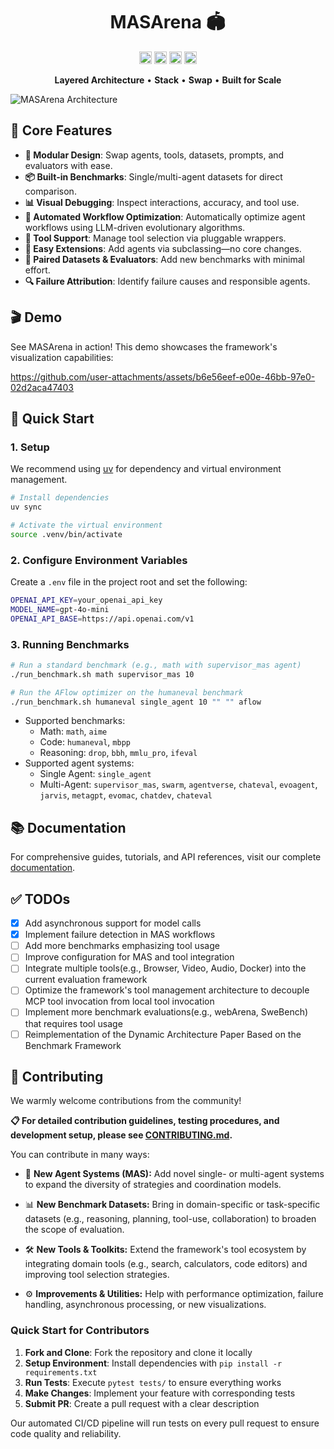 # <div align="center">

  <h1 align="center">MASArena 🏟️</h1>
  <!-- <p align="center"><i>Multi-Agent Systems Arena</i></p> -->
  <p align="center">
    <a href="https://www.python.org/downloads/"><img src="https://img.shields.io/badge/python-3.11+-blue" alt="Python 3.11+" height="20"/></a>
    <a href="https://opensource.org/licenses/MIT"><img src="https://img.shields.io/badge/License-MIT-yellow" alt="License: MIT" height="20"/></a>
    <a href="https://lins-lab.github.io/MASArena"><img src="https://img.shields.io/badge/📖%20Docs-MASArena-blue" alt="Documentation" height="20"/></a>
    <a href="https://deepwiki.com/LINs-lab/MASArena"><img src="https://deepwiki.com/badge.svg" alt="Ask DeepWiki" height="20"></a>
  </p>
  
  
  <p align="center">
    <b>Layered Architecture</b> • <b>Stack</b> • <b>Swap</b> • <b>Built for Scale</b>
  </p>
  <img src="docs/images/intro.svg" style="display: block; margin: 0 auto; max-width: 100%;" alt="MASArena Architecture"/>
</div>

## 🌟 Core Features

* **🧱 Modular Design**: Swap agents, tools, datasets, prompts, and evaluators with ease.
* **📦 Built-in Benchmarks**: Single/multi-agent datasets for direct comparison.
* **📊 Visual Debugging**: Inspect interactions, accuracy, and tool use.
* **🤖 Automated Workflow Optimization**: Automatically optimize agent workflows using LLM-driven evolutionary algorithms.
* **🔧 Tool Support**:  Manage tool selection via pluggable wrappers.
* **🧩 Easy Extensions**: Add agents via subclassing—no core changes.
* **📂 Paired Datasets & Evaluators**: Add new benchmarks with minimal effort.
* **🔍 Failure Attribution**: Identify failure causes and responsible agents.

## 🎬 Demo

See MASArena in action! This demo showcases the framework's visualization capabilities:

https://github.com/user-attachments/assets/b6e56eef-e00e-46bb-97e0-02d2aca47403

## 🚀 Quick Start

### 1. Setup

We recommend using [uv](https://docs.astral.sh/uv/) for dependency and virtual environment management.

```bash
# Install dependencies
uv sync

# Activate the virtual environment
source .venv/bin/activate
```

### 2. Configure Environment Variables

Create a `.env` file in the project root and set the following:

```bash
OPENAI_API_KEY=your_openai_api_key
MODEL_NAME=gpt-4o-mini
OPENAI_API_BASE=https://api.openai.com/v1
```

### 3. Running Benchmarks

```bash
# Run a standard benchmark (e.g., math with supervisor_mas agent)
./run_benchmark.sh math supervisor_mas 10

# Run the AFlow optimizer on the humaneval benchmark
./run_benchmark.sh humaneval single_agent 10 "" "" aflow
```
* Supported benchmarks: 
  * Math: `math`, `aime`
  * Code: `humaneval`, `mbpp`
  * Reasoning: `drop`, `bbh`, `mmlu_pro`, `ifeval`
* Supported agent systems: 
  * Single Agent: `single_agent`
  * Multi-Agent: `supervisor_mas`, `swarm`, `agentverse`, `chateval`, `evoagent`, `jarvis`, `metagpt`, `evomac`, `chatdev`, `chateval`

## 📚 Documentation

For comprehensive guides, tutorials, and API references, visit our complete [documentation](https://lins-lab.github.io/MASArena).

## ✅ TODOs

* [x] Add asynchronous support for model calls
* [x] Implement failure detection in MAS workflows
* [ ] Add more benchmarks emphasizing tool usage
* [ ] Improve configuration for MAS and tool integration
* [ ] Integrate multiple tools(e.g., Browser, Video, Audio, Docker) into the current evaluation framework
* [ ] Optimize the framework's tool management architecture to decouple MCP tool invocation from local tool invocation
* [ ] Implement more benchmark evaluations(e.g., webArena, SweBench) that requires tool usage
* [ ] Reimplementation of the Dynamic Architecture Paper Based on the Benchmark Framework

## 🙌 Contributing

We warmly welcome contributions from the community!

**📋 For detailed contribution guidelines, testing procedures, and development setup, please see [CONTRIBUTING.md](docs/quick_start/CONTRIBUTING.md).**

You can contribute in many ways:

* 🧠 **New Agent Systems (MAS):**
  Add novel single- or multi-agent systems to expand the diversity of strategies and coordination models.

* 📊 **New Benchmark Datasets:**
  Bring in domain-specific or task-specific datasets (e.g., reasoning, planning, tool-use, collaboration) to broaden the scope of evaluation.

* 🛠 **New Tools & Toolkits:**
  Extend the framework's tool ecosystem by integrating domain tools (e.g., search, calculators, code editors) and improving tool selection strategies.

* ⚙️ **Improvements & Utilities:**
  Help with performance optimization, failure handling, asynchronous processing, or new visualizations.

### Quick Start for Contributors

1. **Fork and Clone**: Fork the repository and clone it locally
2. **Setup Environment**: Install dependencies with `pip install -r requirements.txt`
3. **Run Tests**: Execute `pytest tests/` to ensure everything works
4. **Make Changes**: Implement your feature with corresponding tests
5. **Submit PR**: Create a pull request with a clear description

Our automated CI/CD pipeline will run tests on every pull request to ensure code quality and reliability.
